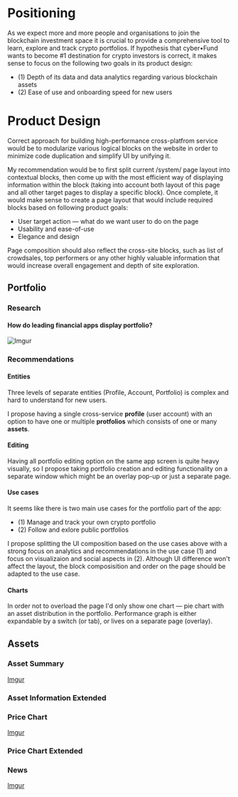 # Positioning

As we expect more and more people and organisations to join the blockchain investment space it is crucial to provide a comprehensive tool to learn, explore and track crypto portfolios. If hypothesis that cyber•Fund wants to become #1 destination for crypto investors is correct, it makes sense to focus on the following two goals in its product design:
* (1) Depth of its data and data analytics regarding various blockchain assets
* (2) Ease of use and onboarding speed for new users

# Product Design

Correct approach for building high-performance cross-platfrom service would be to modularize various logical blocks on the website in order to minimize code duplication and simplify UI by unifying it.

My recommendation would be to first split current /system/ page layout into contextual blocks, then come up with the most efficient way of displaying information within the block (taking into account both layout of this page and all other target pages to display a specific block). Once complete, it would make sense to create a page layout that would include required blocks based on following product goals:
* User target action — what do we want user to do on the page
* Usability and ease-of-use
* Elegance and design

Page composition should also reflect the cross-site blocks, such as list of crowdsales, top performers or any other highly valuable information that would increase overall engagement and depth of site exploration.

## Portfolio 

### Research

#### How do leading financial apps display portfolio?

![Imgur](http://i.imgur.com/Rt7O1lk.png)

### Recommendations

#### Entities

Three levels of separate entities (Profile, Account, Portfolio) is complex and hard to understand for new users.

I propose having a single cross-service **profile** (user account) with an option to have one or multiple **protfolios** which consists of one or many **assets**.

#### Editing

Having all portfolio editing option on the same app screen is quite heavy visually, so I propose taking portfolio creation and editing functionality on a separate window which might be an overlay pop-up or just a separate page.

#### Use cases

It seems like there is two main use cases for the portfolio part of the app:
* (1) Manage and track your own crypto portfolio
* (2) Follow and exlore public portfolios

I propose splitting the UI composition based on the use cases above with a strong focus on analytics and recommendations in the use case (1) and focus on visualizaion and social aspects in (2). Although UI difference won't affect the layout, the block composisition and order on the page should be adapted to the use case.

#### Charts

In order not to overload the page I'd only show one chart — pie chart with an asset distribution in the portfolio. Performance graph is either expandable by a switch (or tab), or lives on a separate page (overlay).

## Assets

### Asset Summary
[Imgur](http://i.imgur.com/FZvqVPW.png)

### Asset Information Extended

### Price Chart
[Imgur](http://i.imgur.com/2IafUGC.png)

### Price Chart Extended

### News
[Imgur](http://i.imgur.com/Tj6ZSAZ.png)